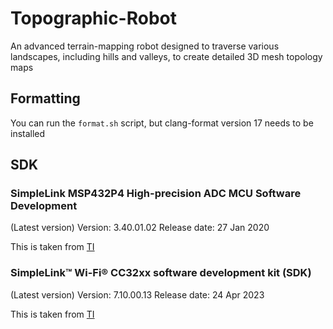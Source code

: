 # Topographic-Robot
An advanced terrain-mapping robot designed to traverse various landscapes, including hills and valleys, to create detailed 3D mesh topology maps

## Formatting
You can run the `format.sh` script, but clang-format version 17 needs to be installed

## SDK
### SimpleLink MSP432P4 High-precision ADC MCU Software Development
(Latest version) Version: 3.40.01.02 Release date: 27 Jan 2020

This is taken from [TI](https://www.ti.com/tool/download/SIMPLELINK-MSP432-SDK/3.40.01.02)

### SimpleLink™ Wi-Fi® CC32xx software development kit (SDK)
(Latest version) Version: 7.10.00.13 Release date: 24 Apr 2023

This is taken from [TI](https://www.ti.com/tool/download/SIMPLELINK-CC32XX-SDK/7.10.00.13)
